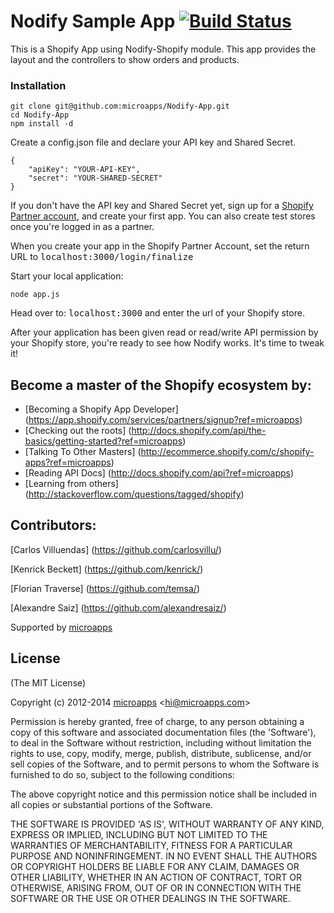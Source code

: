Nodify Sample App [![Build Status](https://secure.travis-ci.org/microapps/Nodify-App.png?branch=master)](http://travis-ci.org/microapps/Nodify-App)
======================

This is a Shopify App using Nodify-Shopify module. This app provides the layout and the controllers to show orders and products.

### Installation

    git clone git@github.com:microapps/Nodify-App.git
    cd Nodify-App
    npm install -d
    
   
Create a config.json file and declare your API key and Shared Secret. 
	
	{
		"apiKey": "YOUR-API-KEY",
		"secret": "YOUR-SHARED-SECRET"
	}

If you don't have the API key and Shared Secret yet, sign up for a [Shopify Partner account](https://app.shopify.com/services/partners/signup/?ref=microapps), and create your first app. You can also create test stores
once you're logged in as a partner.

When you create your app in the Shopify Partner Account, set the return URL to
<tt>localhost:3000/login/finalize</tt>

Start your local application: 

    node app.js

Head over to: <tt>localhost:3000</tt> and enter the url of your Shopify store.

After your application has been given read or read/write API permission by your Shopify store, you're ready to see how Nodify works. It's time to tweak it!

## Become a master of the Shopify ecosystem by: 

* [Becoming a Shopify App Developer] (https://app.shopify.com/services/partners/signup?ref=microapps)
* [Checking out the roots] (http://docs.shopify.com/api/the-basics/getting-started?ref=microapps) 
* [Talking To Other Masters] (http://ecommerce.shopify.com/c/shopify-apps?ref=microapps) 
* [Reading API Docs] (http://docs.shopify.com/api?ref=microapps) 
* [Learning from others] (http://stackoverflow.com/questions/tagged/shopify) 


## Contributors:
[Carlos Villuendas] (https://github.com/carlosvillu/)

[Kenrick Beckett] (https://github.com/kenrick/)

[Florian Traverse] (https://github.com/temsa/)

[Alexandre Saiz] (https://github.com/alexandresaiz/)

Supported by [microapps](http://www.shopfrogs.com/shopify/)


## License 

(The MIT License)

Copyright (c) 2012-2014 [microapps](http://www.shopfrogs.com/shopify/) &lt;hi@microapps.com&gt;

Permission is hereby granted, free of charge, to any person obtaining
a copy of this software and associated documentation files (the
'Software'), to deal in the Software without restriction, including
without limitation the rights to use, copy, modify, merge, publish,
distribute, sublicense, and/or sell copies of the Software, and to
permit persons to whom the Software is furnished to do so, subject to
the following conditions:

The above copyright notice and this permission notice shall be
included in all copies or substantial portions of the Software.

THE SOFTWARE IS PROVIDED 'AS IS', WITHOUT WARRANTY OF ANY KIND,
EXPRESS OR IMPLIED, INCLUDING BUT NOT LIMITED TO THE WARRANTIES OF
MERCHANTABILITY, FITNESS FOR A PARTICULAR PURPOSE AND NONINFRINGEMENT.
IN NO EVENT SHALL THE AUTHORS OR COPYRIGHT HOLDERS BE LIABLE FOR ANY
CLAIM, DAMAGES OR OTHER LIABILITY, WHETHER IN AN ACTION OF CONTRACT,
TORT OR OTHERWISE, ARISING FROM, OUT OF OR IN CONNECTION WITH THE
SOFTWARE OR THE USE OR OTHER DEALINGS IN THE SOFTWARE.
